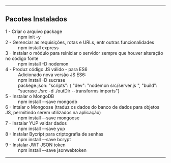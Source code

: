 <hr>
<h2>Pacotes Instalados</h2>
<dl>
<dt>1 - Criar o arquivo package</dt>
    <dd>npm init -y</dd>

<dt>2 - Gerenciar as requisições, rotas e URLs, entr outras funcionalidades</dt>    
    <dd>npm install express</dd>

<dt>3 - Instalar o módulo para reiniciar o servidor sempre que houver alteração no código fonte</dt>
    <dd>npm install -D nodemon</dd>

<dt>4 - Produz código JS válido  - para ES6</dt>
    <dd>Adicionado nova versão JS ES6:</dd>
    <dd>npm install -D sucrase<dd>
    <dd>packege.json:
        "scripts": {
        "dev": "nodemon src/server.js ",
        "build": "sucrase ./src -d ./outDir --transforms imports"}<dd>

<dt>5 - Instalar o MongoDB</dt>
    <dd>npm install --save mongodb</dt>

<dt>6 - Intalar o Mongoose (traduz os dados do banco de dados para objetos JS, permitindo serem utilizados na aplicação)</dt>
    <dd>npm install --save mongoose</dd>

<dt>7 - Instalar YUP valdar dados</dt>
    <dd>npm install --save yup</dd>

<dt>8 - Instalar Bycript para criptografia de senhas</dt>
    <dd>npm install --save bcrypt</dd>

<dt>9 - Instalar JWT JSON token</dt>
    <dd>npm install --save jsonwebtoken</dd>

<hr>

